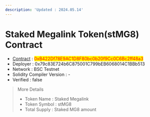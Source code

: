 ```yaml
---
description: 'Updated : 2024.05.14'
---
```


# Staked Megalink Token(stMG8) Contract

* [Contract](https://testnet.bscscan.com/address/0xB422Df78E9AC1D8F80bc0b20f9Cc0C6Bc2ff48a3) : <mark style="color:red;">0xB422Df78E9AC1D8F80bc0b20f9Cc0C6Bc2ff48a3</mark>
* Deployer : 0x79c83E724b6C875001C799bEB6068014C1BBb513&#x20;
* Network : BSC Testnet
* Solidity Compiler Version : -
* Verified : false

> More Details
>
> * Token Name : Staked Megalink
> * Token Symbol : stMG8
> * Total Supply : Staked MG8 amount
